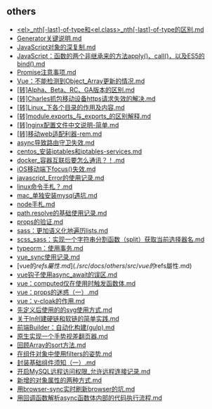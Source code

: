 ## others
- [&lt;el&gt;_nth[-last]-of-type和&lt;el.class&gt;_nth[-last]-of-type的区别.md](./src/docs/others/src/&lt;el&gt;_nth[-last]-of-type和&lt;el.class&gt;_nth[-last]-of-type的区别.md)
- [Generator关键说明.md](./src/docs/others/src/Generator关键说明.md)
- [JavaScript对象的深复制.md](./src/docs/others/src/JavaScript对象的深复制.md)
- [JavaScript：函数的两个非继承来的方法apply()、call()，以及ES5的bind().md](./src/docs/others/src/JavaScript：函数的两个非继承来的方法apply()、call()，以及ES5的bind().md)
- [Promise注意事项.md](./src/docs/others/src/Promise注意事项.md)
- [Vue：不能检测到Object_Array更新的情况.md](./src/docs/others/src/Vue：不能检测到Object_Array更新的情况.md)
- [[转]Alpha、Beta、RC、GA版本的区别.md](./src/docs/others/src/[转]Alpha、Beta、RC、GA版本的区别.md)
- [[转]Charles抓包移动设备https请求失效的解决.md](./src/docs/others/src/[转]Charles抓包移动设备https请求失效的解决.md)
- [[转]Linux_下各个目录的作用及内容.md](./src/docs/others/src/[转]Linux_下各个目录的作用及内容.md)
- [[转]module.exports_与_exports_的区别解释.md](./src/docs/others/src/[转]module.exports_与_exports_的区别解释.md)
- [[转]nginx配置文件中文说明-简单.md](./src/docs/others/src/[转]nginx配置文件中文说明-简单.md)
- [[转]移动web适配利器-rem.md](./src/docs/others/src/[转]移动web适配利器-rem.md)
- [async导致路由守卫失效.md](./src/docs/others/src/async导致路由守卫失效.md)
- [centos_安装iptables和iptables-services.md](./src/docs/others/src/centos_安装iptables和iptables-services.md)
- [docker_容器互联后要怎么通讯？！.md](./src/docs/others/src/docker_容器互联后要怎么通讯？！.md)
- [iOS移动端下focus()失效.md](./src/docs/others/src/iOS移动端下focus()失效.md)
- [javascript_Error的使用记录.md](./src/docs/others/src/javascript_Error的使用记录.md)
- [linux命令手札？.md](./src/docs/others/src/linux命令手札？.md)
- [mac_单独安装mysql遇坑.md](./src/docs/others/src/mac_单独安装mysql遇坑.md)
- [node手札.md](./src/docs/others/src/node手札.md)
- [path.resolve的基础使用记录.md](./src/docs/others/src/path.resolve的基础使用记录.md)
- [props的验证.md](./src/docs/others/src/props的验证.md)
- [sass：更加语义化地遍历lists.md](./src/docs/others/src/sass：更加语义化地遍历lists.md)
- [scss_sass：实现一个字符串分割函数（split）获取当前选择器名.md](./src/docs/others/src/scss_sass：实现一个字符串分割函数（split）获取当前选择器名.md)
- [typeorm：使用事务.md](./src/docs/others/src/typeorm：使用事务.md)
- [vue_sync使用记录.md](./src/docs/others/src/vue_sync使用记录.md)
- [vue的$refs屬性.md](./src/docs/others/src/vue的$refs屬性.md)
- [vue钩子使用async_await的误区.md](./src/docs/others/src/vue钩子使用async_await的误区.md)
- [vue：computed仅在使用时触发函数体.md](./src/docs/others/src/vue：computed仅在使用时触发函数体.md)
- [vue：props的迷惑（一）.md](./src/docs/others/src/vue：props的迷惑（一）.md)
- [vue：v-cloak的作用.md](./src/docs/others/src/vue：v-cloak的作用.md)
- [先定义后使用的的svg使用方式.md](./src/docs/others/src/先定义后使用的的svg使用方式.md)
- [关于ln创建硬链和软链的简单实践.md](./src/docs/others/src/关于ln创建硬链和软链的简单实践.md)
- [前端Builder：自动化构建(gulp).md](./src/docs/others/src/前端Builder：自动化构建(gulp).md)
- [原生实现一个手势视差翻页器.md](./src/docs/others/src/原生实现一个手势视差翻页器.md)
- [回顾Array的sort方法.md](./src/docs/others/src/回顾Array的sort方法.md)
- [在组件对象中使用filters的姿势.md](./src/docs/others/src/在组件对象中使用filters的姿势.md)
- [封装基础组件须知（一）.md](./src/docs/others/src/封装基础组件须知（一）.md)
- [开启MySQL远程访问权限_允许远程连接记录.md](./src/docs/others/src/开启MySQL远程访问权限_允许远程连接记录.md)
- [新增的对象属性的两种方式.md](./src/docs/others/src/新增的对象属性的两种方式.md)
- [用browser-sync实时刷新browser的坑.md](./src/docs/others/src/用browser-sync实时刷新browser的坑.md)
- [用回调函数解析async函数体内部的代码执行流程.md](./src/docs/others/src/用回调函数解析async函数体内部的代码执行流程.md)
